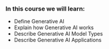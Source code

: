 ### In this course we will learn:
- Define Generative AI
- Explain how Generative AI works
- Describe Generative AI Model Types
- Describe Generative AI Applications
